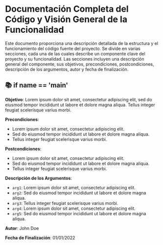 # Documentación Completa del Código y Visión General de la Funcionalidad
Este documento proporciona una descripción detallada de la estructura y el funcionamiento del código fuente del proyecto. Se divide en varias secciones, cada una de las cuales describe un componente clave del proyecto y su funcionalidad. Las secciones incluyen una descripción general del componente, sus objetivos, precondiciones, postcondiciones, descripción de los argumentos, autor y fecha de finalización.

## 📚 if __name__ == '__main__'

**Objetivo**: Lorem ipsum dolor sit amet, consectetur adipiscing elit, sed do eiusmod tempor incididunt ut labore et dolore magna aliqua. Tellus integer feugiat scelerisque varius morbi.

**Precondiciones**:
- Lorem ipsum dolor sit amet, consectetur adipiscing elit.
- Sed do eiusmod tempor incididunt ut labore et dolore magna aliqua.
- Tellus integer feugiat scelerisque varius morbi.

**Postcondiciones**:
- Lorem ipsum dolor sit amet, consectetur adipiscing elit.
- Sed do eiusmod tempor incididunt ut labore et dolore magna aliqua.
- Tellus integer feugiat scelerisque varius morbi.

**Descripción de los Argumentos**:
- `arg1`: Lorem ipsum dolor sit amet, consectetur adipiscing elit.
- `arg2`: Sed do eiusmod tempor incididunt ut labore et dolore magna aliqua.
- `arg3`: Tellus integer feugiat scelerisque varius morbi.
- `arg4`: Lorem ipsum dolor sit amet, consectetur adipiscing elit.
- `arg5`: Sed do eiusmod tempor incididunt ut labore et dolore magna aliqua.

**Autor**: John Doe

**Fecha de Finalización**: 01/01/2022